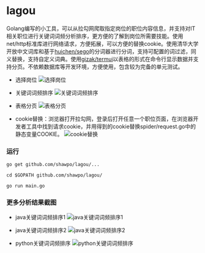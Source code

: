 # lagou

Golang编写的小工具，可以从拉勾网爬取指定岗位的职位内容信息，并支持对IT相关职位进行关键词词频分析排序，更方便的了解到岗位所需要技能。使用net/http标准库进行网络请求，方便拓展，可以方便的替换cookie。使用清华大学开放中文词库和基于[huichen/sego](https://github.com/huichen/sego)的分词器进行分词，支持可配置的词过滤，同义替换，支持自定义词典。使用[gizak/termui](https://github.com/gizak/termui)以表格的形式在命令行显示数据并支持分页。不依赖数据库等开发环境，方便使用，包含较为完备的单元测试。

- 选择岗位
![选择岗位](http://www.shawpo.me/media/posts/lagou/lagoukdselect.png)

- 关键词词频排序
![关键词词频排序](http://www.shawpo.me/media/posts/lagou/lagoudisplay.png)

- 表格分页
![表格分页](http://www.shawpo.me/media/posts/lagou/lagoudispalypage.png)

- cookie替换：浏览器打开拉勾网，登录后打开任意一个职位页面，在浏览器开发者工具中找到请求cookie，并用得到的cookie替换spider/request.go中的静态变量COOKIE。
![cookie替换](http://www.shawpo.me/media/posts/lagou/lagoucookie.png)

### 运行

```
go get github.com/shawpo/lagou/...

cd $GOPATH github.com/shawpo/lagou/

go run main.go
```

### 更多分析结果截图

- java关键词词频排序1
![java关键词词频排序1](http://www.shawpo.me/media/posts/lagou/lagoujava1.png)

- java关键词词频排序2
![java关键词词频排序2](http://www.shawpo.me/media/posts/lagou/lagoujava2.png)

- python关键词词频排序
![python关键词词频排序](http://www.shawpo.me/media/posts/lagou/lagoupython.png)